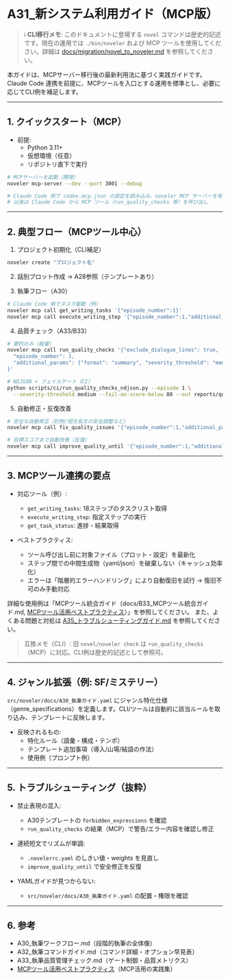 # A31_新システム利用ガイド（MCP版）
> ℹ️ **CLI移行メモ**: このドキュメントに登場する `novel` コマンドは歴史的記述です。現在の運用では `./bin/noveler` および MCP ツールを使用してください。詳細は [docs/migration/novel_to_noveler.md](migration/novel_to_noveler.md) を参照してください。


本ガイドは、MCPサーバー移行後の最新利用法に基づく実践ガイドです。Claude Code 連携を前提に、MCPツールを入口とする運用を標準とし、必要に応じてCLI例を補足します。

---

## 1. クイックスタート（MCP）

- 前提:
  - Python 3.11+
  - 仮想環境（任意）
  - リポジトリ直下で実行

```bash
# MCPサーバーを起動（開発）
noveler mcp-server --dev --port 3001 --debug

# Claude Code 側で codex.mcp.json の設定を読み込み、noveler MCP サーバーを有効化
# 以後は Claude Code から MCP ツール（run_quality_checks 等）を呼び出し
```

---

## 2. 典型フロー（MCPツール中心）

1) プロジェクト初期化（CLI補足）
```bash
noveler create "プロジェクト名"
```

2) 話別プロット作成 → A28参照（テンプレートあり）

3) 執筆フロー（A30）
```bash
# Claude Code 側でタスク駆動（例）
noveler mcp call get_writing_tasks '{"episode_number":1}'
noveler mcp call execute_writing_step '{"episode_number":1,"additional_params":{"step":"draft"}}'
```

4) 品質チェック（A33/B33）
```bash
# 要約のみ（軽量）
noveler mcp call run_quality_checks '{"exclude_dialogue_lines": true,
  "episode_number": 1,
  "additional_params": {"format": "summary", "severity_threshold": "medium"}
}'

# NDJSON + フェイルゲート（CI）
python scripts/ci/run_quality_checks_ndjson.py --episode 1 \
  --severity-threshold medium --fail-on-score-below 80 --out reports/quality.ndjson
```

5) 自動修正・反復改善
```bash
# 安全な自動修正（約物/短文長文の安全調整など）
noveler mcp call fix_quality_issues '{"episode_number":1,"additional_params":{"dry_run":true}}'

# 目標スコアまで自動改善（反復）
noveler mcp call improve_quality_until '{"episode_number":1,"additional_params":{"target_score":80}}'
```

---

## 3. MCPツール連携の要点

- 対応ツール（例）:
  - `get_writing_tasks`: 18ステップのタスクリスト取得
  - `execute_writing_step`: 指定ステップの実行
  - `get_task_status`: 進捗・結果取得

- ベストプラクティス:
  - ツール呼び出し前に対象ファイル（プロット・設定）を最新化
  - ステップ間での中間生成物（yaml/json）を破棄しない（キャッシュ効率化）
  - エラーは「階層的エラーハンドリング」により自動復旧を試行 → 復旧不可のみ手動対応

詳細な使用例は「MCPツール統合ガイド（docs/B33_MCPツール統合ガイド.md, [MCPツール活用ベストプラクティス](mcp/tools_usage_best_practices.md)）」を参照してください。
また、よくある問題と対処は [A35_トラブルシューティングガイド.md](A35_トラブルシューティングガイド.md) を参照してください。

> 互換メモ（CLI）: 旧 `novel/noveler check` は `run_quality_checks`（MCP）に対応。CLI例は歴史的記述として参照可。

---

## 4. ジャンル拡張（例: SF/ミステリー）

`src/noveler/docs/A30_執筆ガイド.yaml` にジャンル特化仕様（genre_specifications）を定義します。CLI/ツールは自動的に該当ルールを取り込み、テンプレートに反映します。

- 反映されるもの:
  - 特化ルール（語彙・構成・テンポ）
  - テンプレート追加事項（導入/山場/結語の作法）
  - 使用例（プロンプト例）

---

## 5. トラブルシューティング（抜粋）

- 禁止表現の混入:
  - A30テンプレートの `forbidden_expressions` を確認
  - `run_quality_checks` の結果（MCP）で警告/エラー内容を確認し修正

- 連続短文でリズムが単調:
  - `.novelerrc.yaml` のしきい値・weights を見直し
  - `improve_quality_until` で安全修正を反復

- YAMLガイドが見つからない:
  - `src/noveler/docs/A30_執筆ガイド.yaml` の配置・権限を確認

---

## 6. 参考

- A30_執筆ワークフロー.md（段階的執筆の全体像）
- A32_執筆コマンドガイド.md（コマンド詳細・オプション早見表）
- A33_執筆品質管理チェック.md（ゲート制御・品質メトリクス）
- [MCPツール活用ベストプラクティス](mcp/tools_usage_best_practices.md)（MCP活用の実践集）

